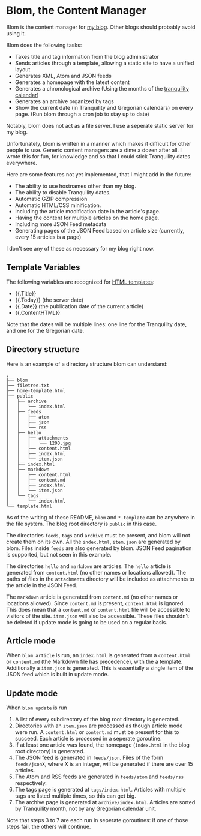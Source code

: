 # Blom, the Content Manager

Blom is the content manager for [my blog](http://ratan.blog). Other blogs should probably avoid using it.

Blom does the following tasks:

 * Takes title and tag information from the blog administrator
 * Sends articles through a template, allowing a static site to have a unified layout
 * Generates XML, Atom and JSON feeds
 * Generates a homepage with the latest content
 * Generates a chronological archive (Using the months of the [tranquility calendar](https://github.com/ratanvarghese/tqtime))
 * Generates an archive organized by tags
 * Show the current date (in Tranquility and Gregorian calendars) on every page. (Run blom through a cron job to stay up to date)

Notably, blom does not act as a file server. I use a seperate static server for my blog.

Unfortunately, blom is written in a manner which makes it difficult for other people to use. Generic content managers are a dime a dozen after all. I wrote this for fun, for knowledge and so that I could stick Tranquility dates everywhere.

Here are some features not yet implemented, that I might add in the future:

 * The ability to use hostnames other than my blog.
 * The ability to disable Tranquility dates.
 * Automatic GZIP compression
 * Automatic HTML/CSS minification.
 * Including the article modification date in the article's page.
 * Having the content for multiple articles on the home page.
 * Including more JSON Feed metadata
 * Generating pages of the JSON Feed based on article size (currently, every 15 articles is a page)

I don't see any of these as necessary for my blog right now. 

## Template Variables
The following variables are recognized for [HTML templates](https://golang.org/pkg/text/template):

 * {{.Title}}
 * {{.Today}} (the server date)
 * {{.Date}} (the publication date of the current article)
 * {{.ContentHTML}}

Note that the dates will be multiple lines: one line for the Tranquility date, and one for the Gregorian date.

## Directory structure
Here is an example of a directory structure blom can understand:

	.
	├── blom
	├── filetree.txt
	├── home-template.html
	├── public
	│   ├── archive
	│   │   └── index.html
	│   ├── feeds
	│   │   ├── atom
	│   │   ├── json
	│   │   └── rss
	│   ├── hello
	│   │   ├── attachments
	│   │   │   └── 1200.jpg
	│   │   ├── content.html
	│   │   ├── index.html
	│   │   └── item.json
	│   ├── index.html
	│   ├── markdown
	│   │   ├── content.html
	│   │   ├── content.md
	│   │   ├── index.html
	│   │   └── item.json
	│   └── tags
	│       └── index.html
	└── template.html

As of the writing of these README, `blom` and `*.template` can be anywhere in the file system. The blog root directory is `public` in this case.

The directories `feeds`, `tags` and `archive` must be present, and blom will not create them on its own. All the `index.html`, `item.json` are generated by blom. Files inside `feeds` are also generated by blom. JSON Feed pagination is supported, but not seen in this example. 

The directories `hello` and `markdown` are articles. The `hello` article is generated from `content.html` (no other names or locations allowed). The paths of files in the `attachments` directory will be included as attachments to the article in the JSON Feed.

The `markdown` article is generated from `content.md` (no other names or locations allowed). Since `content.md` is present, `content.html` is ignored. This does mean that a `content.md` or `content.html` file will be accessible to visitors of the site. `item.json` will also be accessible. These files shouldn't be deleted if update mode is going to be used on a regular basis.

## Article mode

When `blom article` is run, an `index.html` is generated from a `content.html` or `content.md` (the Markdown file has precedence), with the a template. Additionally a `item.json` is generated. This is essentially a single item of the JSON feed which is built in update mode.

## Update mode

When `blom update` is run

1. A list of every subdirectory of the blog root directory is generated.
2. Directories with an `item.json` are processed as though article mode were run. A `content.html` or `content.md` must be present for this to succeed. Each article is processed in a seperate goroutine.
3. If at least one article was found, the homepage (`index.html` in the blog root directory) is generated.
4. The JSON feed is generated in `feeds/json`. Files of the form `feeds/jsonX`, where X is an integer, will be generated if there are over 15 articles.
5. The Atom and RSS feeds are generated in `feeds/atom` and `feeds/rss` respectively.
6. The tags page is generated at `tags/index.html`. Articles with multiple tags are listed multiple times, so this can get big.
7. The archive page is generated at `archive/index.html`. Articles are sorted by Tranquility month, not by any Gregorian calendar unit.

Note that steps 3 to 7 are each run in seperate goroutines: if one of those steps fail, the others will continue.
